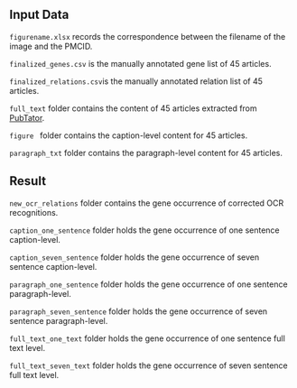 ## Input Data

`figurename.xlsx` records the correspondence between the filename of the image and the PMCID.

`finalized_genes.csv` is the manually annotated gene list of 45 articles.

`finalized_relations.csv`is the manually annotated relation list of 45 articles.

`full_text` folder contains the content of 45 articles extracted from [PubTator](https://www.ncbi.nlm.nih.gov/research/pubtator/).

`figure ` folder contains the caption-level content for 45 articles.

`paragraph_txt` folder contains the paragraph-level content for 45 articles.

## Result

`new_ocr_relations` folder contains the  gene occurrence of corrected OCR recognitions.

`caption_one_sentence` folder holds the gene occurrence of one sentence caption-level.

`caption_seven_sentence` folder holds the gene occurrence of seven sentence caption-level.

`paragraph_one_sentence` folder holds the gene occurrence of one sentence paragraph-level.

`paragraph_seven_sentence` folder holds the gene occurrence of seven sentence paragraph-level.

`full_text_one_text` folder holds the gene occurrence of one sentence full text level.

`full_text_seven_text` folder holds the gene occurrence of seven sentence full text level.

